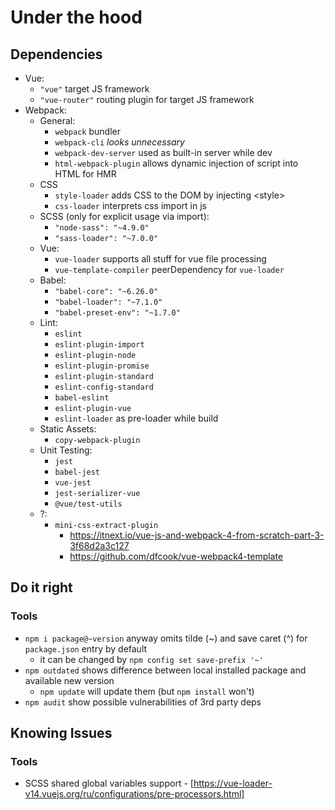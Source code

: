 # Under the hood

## Dependencies

- Vue: 
    - `"vue"` target JS framework
    - `"vue-router"` routing plugin for target JS framework
- Webpack:
    - General:
        - `webpack` bundler
        - `webpack-cli` *looks unnecessary*
        - `webpack-dev-server` used as built-in server while dev
        - `html-webpack-plugin` allows dynamic injection of script into HTML for HMR
    - CSS
        - `style-loader` adds CSS to the DOM by injecting \<style\>
        - `css-loader` interprets css import in js
    - SCSS (only for explicit usage via import):
        - `"node-sass": "~4.9.0"`
        - `"sass-loader": "~7.0.0"`
    - Vue:
        - `vue-loader` supports all stuff for vue file processing
        - `vue-template-compiler` peerDependency for `vue-loader`
    - Babel:
        - `"babel-core": "~6.26.0"`
        - `"babel-loader": "~7.1.0"`
        - `"babel-preset-env": "~1.7.0"`
    - Lint:
        - `eslint`
        - `eslint-plugin-import`
        - `eslint-plugin-node`
        - `eslint-plugin-promise`
        - `eslint-plugin-standard`
        - `eslint-config-standard`
        - `babel-eslint`
        - `eslint-plugin-vue`
        - `eslint-loader` as pre-loader while build
    - Static Assets:
        - `copy-webpack-plugin`
    - Unit Testing:
        - `jest`
        - `babel-jest`
        - `vue-jest`
        - `jest-serializer-vue`
        - `@vue/test-utils`
    - ?:
        - `mini-css-extract-plugin` 
            - https://itnext.io/vue-js-and-webpack-4-from-scratch-part-3-3f68d2a3c127
            - https://github.com/dfcook/vue-webpack4-template

## Do it right

### Tools

- `npm i package@~version` anyway omits tilde (~) and save caret (^) for `package.json` entry by default
    - it can be changed by `npm config set save-prefix '~'`
- `npm outdated` shows difference between local installed package and available new version
    - `npm update` will update them (but `npm install` won't)
- `npm audit` show possible vulnerabilities of 3rd party deps

## Knowing Issues

### Tools

- SCSS shared global variables support - [https://vue-loader-v14.vuejs.org/ru/configurations/pre-processors.html]
